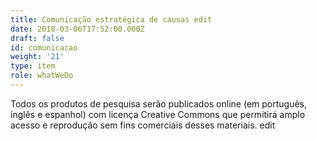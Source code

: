 ```yaml
---
title: Comunicação estratégica de causas edit
date: 2018-03-06T17:52:00.000Z
draft: false
id: comunicacao
weight: '21'
type: item
role: whatWeDo
---
```

Todos os produtos de pesquisa serão publicados online (em português, inglês e espanhol) com licença Creative Commons que permitirá amplo acesso e reprodução sem fins comerciais desses materiais. edit
